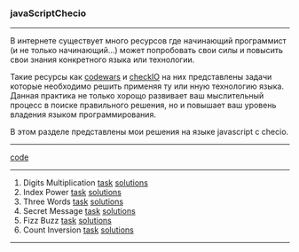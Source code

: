 ### javaScriptChecio
---
В интернете существует много ресурсов где начинающий программист
(и не только начинающий...) может
 попробовать свои силы и повысить свои знания конкретного
 языка или технологии.

Такие ресурсы как  [codewars](https://www.codewars.com/)
 и [checkIO](https://checkio.org/) на них
представлены задачи которые необходимо решить применяя
ту или нную технологию языка. Данная практика не только
хорощо развивает ваш мыслительный процесс в поиске
правильного решения, но и повышает ваш уровень владения
языком программирования.

В этом разделе представлены мои решения на языке javascript
с checio.

---

[code](https://github.com/neandrey/checkio)

---

1. Digits Multiplication [task](https://js.checkio.org/ru/mission/digits-multiplication/) [solutions](https://github.com/neandrey/checkioJavaScript/blob/master/digitsMultip.js)
2. Index Power [task](https://js.checkio.org/ru/mission/index-power/) [solutions](https://github.com/neandrey/checkioJavaScript/blob/master/indexPower.js)
4. Three Words [task](https://js.checkio.org/ru/mission/three-words/) [solutions](https://github.com/neandrey/checkioJavaScript/blob/master/threeWords.js)
5. Secret Message [task](https://js.checkio.org/ru/mission/secret-message/) [solutions](https://github.com/neandrey/checkioJavaScript/blob/master/findMessage.js)
6. Fizz Buzz [task](https://js.checkio.org/ru/mission/fizz-buzz/) [solutions](https://github.com/neandrey/checkioJavaScript/blob/master/fuzzBuzz.js)
7. Count Inversion [task](https://js.checkio.org/ru/mission/count-inversions/) [solutions](https://github.com/neandrey/checkioJavaScript/blob/master/countInversion.js)
---
